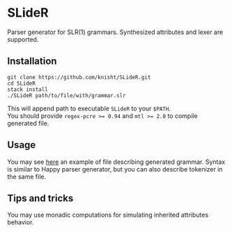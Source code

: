 # SLideR
Parser generator for SLR(1) grammars. Synthesized attributes and lexer are supported.

## Installation
```
git clone https://github.com/knisht/SLideR.git
cd SLideR
stack install
./SLideR path/to/file/with/grammar.slr
```    
This will append path to executable `SLideR` to your `$PATH`.   
You should provide `regex-pcre >= 0.94` and `mtl >= 2.0` to compile generated file.

## Usage
You may see [here](example/Grammar.slr) an example of file describing generated grammar. Syntax is similar to Happy parser generator, but you can also describe tokenizer in the same file.

## Tips and tricks
You may use monadic computations for simulating inherited attributes behavior.
